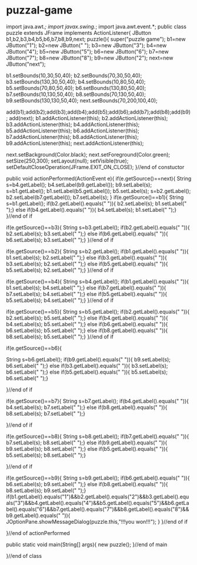 # puzzal-game
import java.awt.*;
import javax.swing.*;
import java.awt.event.*;
public class puzzle extends JFrame implements ActionListener{
JButton b1,b2,b3,b4,b5,b6,b7,b8,b9,next;
puzzle(){
super("puzzle game");
 b1=new JButton("1");
 b2=new JButton(" ");
 b3=new JButton("3");
 b4=new JButton("4");
 b5=new JButton("5");
 b6=new JButton("6");
 b7=new JButton("7");
 b8=new JButton("8");
 b9=new JButton("2");
 next=new JButton("next");

b1.setBounds(10,30,50,40);
b2.setBounds(70,30,50,40);
b3.setBounds(130,30,50,40);
b4.setBounds(10,80,50,40);
b5.setBounds(70,80,50,40);
b6.setBounds(130,80,50,40);
b7.setBounds(10,130,50,40);
b8.setBounds(70,130,50,40);
b9.setBounds(130,130,50,40);
next.setBounds(70,200,100,40);
  
add(b1);add(b2);add(b3);add(b4);add(b5);add(b6);add(b7);add(b8);add(b9); add(next);
b1.addActionListener(this);
b2.addActionListener(this);
b3.addActionListener(this);
b4.addActionListener(this);
b5.addActionListener(this);
b6.addActionListener(this);
b7.addActionListener(this);
b8.addActionListener(this);
b9.addActionListener(this);
next.addActionListener(this);

next.setBackground(Color.black);
next.setForeground(Color.green);
setSize(250,300);
setLayout(null);
setVisible(true);
setDefaultCloseOperation(JFrame.EXIT_ON_CLOSE);
}//end of constuctor

public void actionPerformed(ActionEvent e){
if(e.getSource()==next){
String s=b4.getLabel();
b4.setLabel(b9.getLabel());
b9.setLabel(s);
s=b1.getLabel();
b1.setLabel(b5.getLabel());
b5.setLabel(s);
s=b2.getLabel();
b2.setLabel(b7.getLabel());
b7.setLabel(s);
}
if(e.getSource()==b1){
String s=b1.getLabel();
if(b2.getLabel().equals(" ")){ b2.setLabel(s); b1.setLabel(" ");}
else if(b4.getLabel().equals(" ")){ b4.setLabel(s); b1.setLabel(" ");}
 }//end of if

if(e.getSource()==b3){
String s=b3.getLabel();
if(b2.getLabel().equals(" ")){ b2.setLabel(s); b3.setLabel(" ");}
else if(b6.getLabel().equals(" ")){ b6.setLabel(s); b3.setLabel(" ");}
 }//end of if

if(e.getSource()==b2){
String s=b2.getLabel();
if(b1.getLabel().equals(" ")){ b1.setLabel(s); b2.setLabel(" ");}
else if(b3.getLabel().equals(" ")){ b3.setLabel(s); b2.setLabel(" ");}
else if(b5.getLabel().equals(" ")){ b5.setLabel(s); b2.setLabel(" ");}
 }//end of if

if(e.getSource()==b4){
String s=b4.getLabel();
if(b1.getLabel().equals(" ")){ b1.setLabel(s); b4.setLabel(" ");}
else if(b7.getLabel().equals(" ")){ b7.setLabel(s); b4.setLabel(" ");}
else if(b5.getLabel().equals(" ")){ b5.setLabel(s); b4.setLabel(" ");}
 }//end of if

if(e.getSource()==b5){
String s=b5.getLabel();
if(b2.getLabel().equals(" ")){ b2.setLabel(s); b5.setLabel(" ");}
else if(b4.getLabel().equals(" ")){ b4.setLabel(s); b5.setLabel(" ");}
else if(b6.getLabel().equals(" ")){ b6.setLabel(s); b5.setLabel(" ");}
else if(b8.getLabel().equals(" ")){ b8.setLabel(s); b5.setLabel(" ");}
 }//end of if

if(e.getSource()==b6){

String s=b6.getLabel();
if(b9.getLabel().equals(" ")){ b9.setLabel(s); b6.setLabel(" ");}
else if(b3.getLabel().equals(" ")){ b3.setLabel(s); b6.setLabel(" ");}
else if(b5.getLabel().equals(" ")){ b5.setLabel(s); b6.setLabel(" ");}

 }//end of if

if(e.getSource()==b7){
String s=b7.getLabel();
if(b4.getLabel().equals(" ")){ b4.setLabel(s); b7.setLabel(" ");}
else if(b8.getLabel().equals(" ")){ b8.setLabel(s); b7.setLabel(" ");}

 }//end of if

if(e.getSource()==b8){
String s=b8.getLabel();
if(b7.getLabel().equals(" ")){ b7.setLabel(s); b8.setLabel(" ");}
else if(b9.getLabel().equals(" ")){ b9.setLabel(s); b8.setLabel(" ");}
else if(b5.getLabel().equals(" ")){ b5.setLabel(s); b8.setLabel(" ");}

 }//end of if

if(e.getSource()==b9){
String s=b9.getLabel();
if(b6.getLabel().equals(" ")){ b6.setLabel(s); b9.setLabel(" ");}
else if(b8.getLabel().equals(" ")){ b8.setLabel(s); b9.setLabel(" ");}
if(b1.getLabel().equals("1")&&b2.getLabel().equals("2")&&b3.getLabel().equals("3")&&b4.getLabel().equals("4")&&b5.getLabel().equals("5")&&b6.getLabel().equals("6")&&b7.getLabel().equals("7")&&b8.getLabel().equals("8")&&b9.getLabel().equals(" ")){ 
JOptionPane.showMessageDialog(puzzle.this,"!!!you won!!!");
}
 }//end of if

}//end of actionPerformed
 

public static void main(String[] args){
new puzzle();
}//end of main

}//end of class
